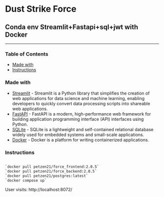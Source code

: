 # Dust Strike Force
## Conda env Streamlit+Fastapi+sql+jwt with Docker 

---

### Table of Contents

* [Made with](#Made_with)
* [Instructions](#Instructions)

### Made with

* [Streamlit](https://streamlit.io/) - Streamlit is a Python library that simplifies the creation of web applications for data science and machine learning, enabling developers to quickly convert data processing scripts into shareable web applications.
* [FastAPI](https://fastapi.tiangolo.com/) -  FastAPI is a modern, high-performance web framework for building application programming interface (API) interfaces using Python.
* [SQLite](https://www.sqlalchemy.org/) -  SQLite is a lightweight and self-contained relational database widely used for embedded systems and small-scale applications.
* [Docker](https://www.docker.com/) -  Docker is a platform for writing containerized applications.

### Instructions

```sh

`docker pull petzen21/force_frontend:2.0.5`
`docker pull petzen21/force_backend:2.0.5`
`docker pull petzen21/postgres:latest`
`docker compose up`

```
User visits: http://localhost:8072/
